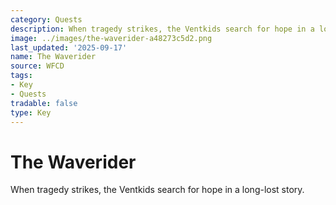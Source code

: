 ```yaml
---
category: Quests
description: When tragedy strikes, the Ventkids search for hope in a long-lost story.
image: ../images/the-waverider-a48273c5d2.png
last_updated: '2025-09-17'
name: The Waverider
source: WFCD
tags:
- Key
- Quests
tradable: false
type: Key
---
```


# The Waverider

When tragedy strikes, the Ventkids search for hope in a long-lost story.

